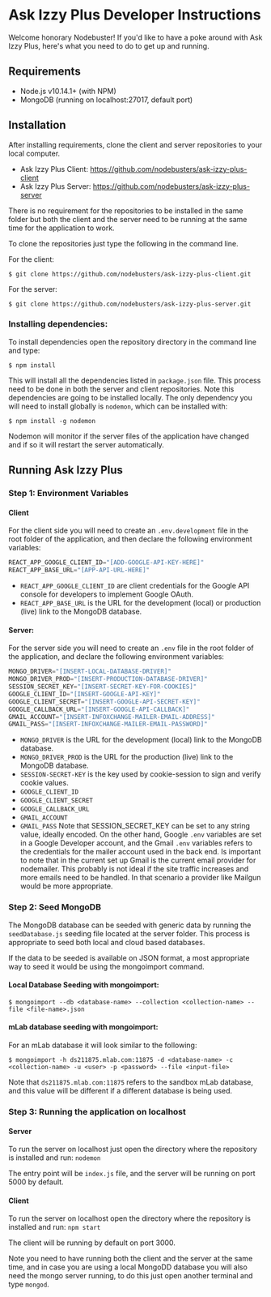 # Ask Izzy Plus Developer Instructions
Welcome honorary Nodebuster! If you'd like to have a poke around with Ask Izzy Plus, here's what you need to do to get up and running.

## Requirements
* Node.js v10.14.1+ (with NPM)
* MongoDB (running on localhost:27017, default port)

## Installation
After installing requirements, clone the client and server repositories to your local computer.

* Ask Izzy Plus Client: https://github.com/nodebusters/ask-izzy-plus-client
* Ask Izzy Plus Server: https://github.com/nodebusters/ask-izzy-plus-server

There is no requirement for the repositories to be installed in the same folder but both the client and the server need to be running at the same time for the application to work. 

To clone the repositories just type the following in the command line.

For the client:
```
$ git clone https://github.com/nodebusters/ask-izzy-plus-client.git
````

For the server:
```
$ git clone https://github.com/nodebusters/ask-izzy-plus-server.git
```

### Installing dependencies:
To install dependencies open the repository directory in the command line and type:

```
$ npm install
```

This will install all the dependencies listed in `package.json` file. This process need to be done in both the server and client repositories. Note this dependencies are going to be installed locally. The only dependency you will need to install globally is `nodemon`, which can be installed with:

```
$ npm install -g nodemon
```

Nodemon will monitor if the server files of the application have changed and if so it will restart the server automatically. 

## Running Ask Izzy Plus

### Step 1: Environment Variables
#### Client
For the client side you will need to create an `.env.development` file in the root folder of the application, and then declare the following environment variables:

```js
REACT_APP_GOOGLE_CLIENT_ID="[ADD-GOOGLE-API-KEY-HERE]"
REACT_APP_BASE_URL="[APP-API-URL-HERE]"
```
* `REACT_APP_GOOGLE_CLIENT_ID` are client credentials for the Google API console for developers to implement Google OAuth.
* `REACT_APP_BASE_URL` is the URL for the development (local) or production (live) link to the MongoDB database.

#### Server:
For the server side you will need to create an `.env` file in the root folder of the application, and declare the following environment variables:

```js
MONGO_DRIVER="[INSERT-LOCAL-DATABASE-DRIVER]"
MONGO_DRIVER_PROD="[INSERT-PRODUCTION-DATABASE-DRIVER]"
SESSION_SECRET_KEY="[INSERT-SECRET-KEY-FOR-COOKIES]"
GOOGLE_CLIENT_ID="[INSERT-GOOGLE-API-KEY]"
GOOGLE_CLIENT_SECRET="[INSERT-GOOGLE-API-SECRET-KEY]"
GOOGLE_CALLBACK_URL="[INSERT-GOOGLE-API-CALLBACK]"
GMAIL_ACCOUNT="[INSERT-INFOXCHANGE-MAILER-EMAIL-ADDRESS]"
GMAIL_PASS="[INSERT-INFOXCHANGE-MAILER-EMAIL-PASSWORD]"
```
* `MONGO_DRIVER` is the URL for the development (local) link to the MongoDB database.
* `MONGO_DRIVER_PROD` is the URL for the production (live) link to the MongoDB database.
* `SESSION-SECRET-KEY` is the key used by cookie-session to sign and verify cookie values. 
* `GOOGLE_CLIENT_ID`
* `GOOGLE_CLIENT_SECRET`
* `GOOGLE_CALLBACK_URL`
* `GMAIL_ACCOUNT`
* `GMAIL_PASS` 
Note that SESSION_SECRET_KEY can be set to any string value, ideally encoded. On the other hand, Google `.env` variables are set in a Google Developer account, and the Gmail `.env` variables refers to the credentials for the mailer account used in the back end. Is important to note that in the current set up Gmail is the current email provider for nodemailer. This probably is not ideal if the site traffic increases and more emails need to be handled. In that scenario a provider like Mailgun would be more appropriate. 

### Step 2: Seed MongoDB
The MongoDB database can be seeded with generic data by running the `seedDatabase.js` seeding file located at the server folder. This process is appropriate to seed both local and cloud based databases. 

If the data to be seeded is available on JSON format, a most appropriate way to seed it would be using the mongoimport command. 

#### Local Database Seeding with mongoimport:
```
$ mongoimport --db <database-name> --collection <collection-name> --file <file-name>.json
```

#### mLab database seeding with mongoimport:
For an mLab database it will look similar to the following:
```
$ mongoimport -h ds211875.mlab.com:11875 -d <database-name> -c <collection-name> -u <user> -p <password> --file <input-file>
```

Note that `ds211875.mlab.com:11875` refers to the sandbox mLab database, and this value will be different if a different database is being used. 

### Step 3: Running the application on localhost
#### Server
To run the server on localhost just open the directory where the repository is installed and run:
`nodemon`

The entry point will be `index.js` file, and the server will be running on port 5000 by default.

#### Client
To run the server on localhost open the directory where the repository is installed and run:
`npm start`

The client will be running by default on port 3000. 

Note you need to have running both the client and the server at the same time, and in case you are using a local MongoDD database you will also need the mongo server running, to do this just open another terminal and type `mongod`.